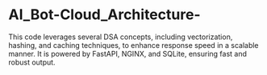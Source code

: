 # AI_Bot-Cloud_Architecture-
This code leverages several DSA concepts, including vectorization, hashing, and caching techniques, to enhance response speed in a scalable manner. It is powered by FastAPI, NGINX, and SQLite, ensuring fast and robust output.

